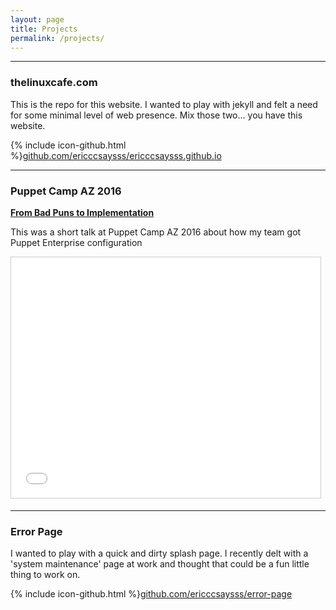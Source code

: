```yaml
---
layout: page
title: Projects
permalink: /projects/
---
```


---

### thelinuxcafe.com

This is the repo for this website. I wanted to play with jekyll and felt a need
for some minimal level of web presence. Mix those two... you have this website.

{% include icon-github.html %}[github.com/ericccsaysss/ericccsaysss.github.io](https://github.com/ericccsaysss/ericccsaysss.github.io)

---

### Puppet Camp AZ 2016

**[From Bad Puns to Implementation](https://www.slideshare.net/EricArellano1/from-bad-puns-to-implementation)**

This was a short talk at Puppet Camp AZ 2016 about how my team got Puppet Enterprise configuration

<iframe src="//www.slideshare.net/slideshow/embed_code/key/HzhiDnovM8jvWH" width="495" height="385" frameborder="0" marginwidth="0" marginheight="0" scrolling="no" style="border:1px solid #CCC; border-width:1px; margin-bottom:5px; max-width: 100%;" allowfullscreen> </iframe>


---

### Error Page

I wanted to play with a quick and dirty splash page. I recently delt with a 'system maintenance' page at work and thought that could be a fun little thing to work on.

{% include icon-github.html %}[github.com/ericccsaysss/error-page](https://github.com/ericccsaysss/error-page)
